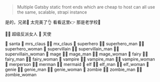 > Multiple Gatsby static front ends which are cheap to host can all use the same, scalable, strapi instance

是的，兄弟🤙
太完美了👌
看看这里👉
那是老学校🤟

🦹‍♀️ 超级反派女人
👼 天使

🎅  santa 
🤶  mrs_claus 
🧑‍🎄  mx_claus 
🦸  superhero 
🦸‍♂️  superhero_man 
🦸‍♀️  superhero_woman 
🦹  supervillain 
🦹‍♂️  supervillain_man 
🦹‍♀️  supervillain_woman 
🧙  mage 
🧙‍♂️  mage_man 
🧙‍♀️  mage_woman 
🧚  fairy 
🧚‍♂️  fairy_man 
🧚‍♀️  fairy_woman 
🧛  vampire 
🧛‍♂️  vampire_man 
🧛‍♀️  vampire_woman 
🧜  merperson 
🧜‍♂️  merman 
🧜‍♀️  mermaid 
🧝  elf 
🧝‍♂️  elf_man 
🧝‍♀️  elf_woman 
🧞  genie 
🧞‍♂️  genie_man
🧞‍♀️  genie_woman 
🧟  zombie
🧟‍♂️  zombie_man
🧟‍♀️  zombie_woman